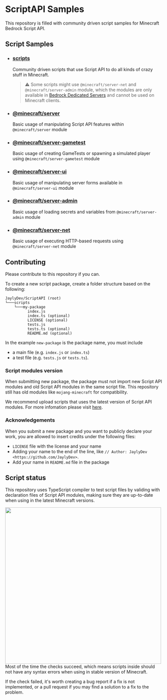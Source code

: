 # ScriptAPI Samples

This repository is filled with community driven script samples for Minecraft Bedrock Script API.

## Script Samples
  
- ### [scripts](./scripts/)
  Community driven scripts that use Script API to do all kinds of crazy stuff in Minecraft.
  > ⚠️ Some scripts might use `@minecraft/server-net` and `@minecraft/server-admin` module, which the modules are only available in [Bedrock Dedicated Servers](https://www.minecraft.net/en-us/download/server/bedrock) and cannot be used on Minecraft clients.
  
- ### [@minecraft/server](./docs/MinecraftApi/@minecraft/server/)
  Basic usage of manipulating Script API features within `@minecraft/server` module
  
- ### [@minecraft/server-gametest](./docs/MinecraftApi/@minecraft/server-gametest/)
  Basic usage of creating GameTests or spawning a simulated player using `@minecraft/server-gametest` module

- ### [@minecraft/server-ui](./docs/MinecraftApi/@minecraft/server-ui/)
  Basic usage of manipulating server forms available in `@minecraft/server-ui` module

- ### [@minecraft/server-admin](./docs/MinecraftApi/@minecraft/server-admin/)
  Basic usage of loading secrets and variables from `@minecraft/server-admin` module

- ### [@minecraft/server-net](./docs/MinecraftApi/@minecraft/server-net/)
  Basic usage of executing HTTP-based requests using `@minecraft/server-net` module
  
## Contributing

Please contribute to this repository if you can.

To create a new script package, create a folder structure based on the following:

```
JaylyDev/ScriptAPI (root)
└───scripts
    └───my-package
          index.js
          index.ts (optional)
          LICENSE (optional)
          tests.js
          tests.ts (optional)
          README.md (optional)
```

In the example `new-package` is the package name, you must include
- a main file (e.g. `index.js` or `index.ts`)
- a test file (e.g. `tests.js` or `tests.ts`).

### Script modules version

When submitting new package, the package must not import new Script API modules and old Script API modules in the same script file. This repository still has old modules like `mojang-minecraft` for compatibility.

We recommend upload scripts that uses the latest version of Script API modules. For more infomation please visit [here](./CONTRIBUTING.md).

### Acknowledgements

When you submit a new package and you want to publicly declare your work, you are allowed to insert credits under the following files:

- `LICENSE` file with the license and your name
- Adding your name to the end of the line, like `// Author: JaylyDev <https://github.com/JaylyDev>`.
- Add your name in `README.md` file in the package

## Script status

This repository uses TypeScript compiler to test script files by validing with declaration files of Script API modules, making sure they are up-to-date when using in the latest Minecraft versions.

<img src="https://user-images.githubusercontent.com/65847850/192581677-8d36e2ac-456a-46fd-8713-e87508be085a.png" align="left" width="500"></a>

Most of the time the checks succeed, which means scripts inside should not have any syntax errors when using in stable version of Minecraft.

If the check failed, it's worth creating a bug report if a fix is not implemented, or a pull request if you may find a solution to a fix to the problem.
